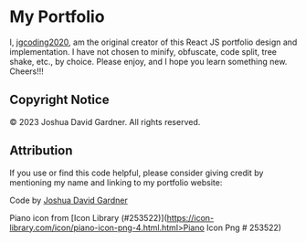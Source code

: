 # My Portfolio

I, [jgcoding2020](https://github.com/jgcoding2020), am the original creator of this React JS portfolio design and implementation. I have not chosen to minify, obfuscate, code split, tree shake, etc., by choice. Please enjoy, and I hope you learn something new. Cheers!!!

## Copyright Notice

© 2023 Joshua David Gardner. All rights reserved.

## Attribution

If you use or find this code helpful, please consider giving credit by mentioning my name and linking to my portfolio website:

Code by [Joshua David Gardner](https://jgcoding2020.github.io/My-Portfolio/)

Piano icon from [Icon Library (#253522)](https://icon-library.com/icon/piano-icon-png-4.html.html>Piano Icon Png # 253522)